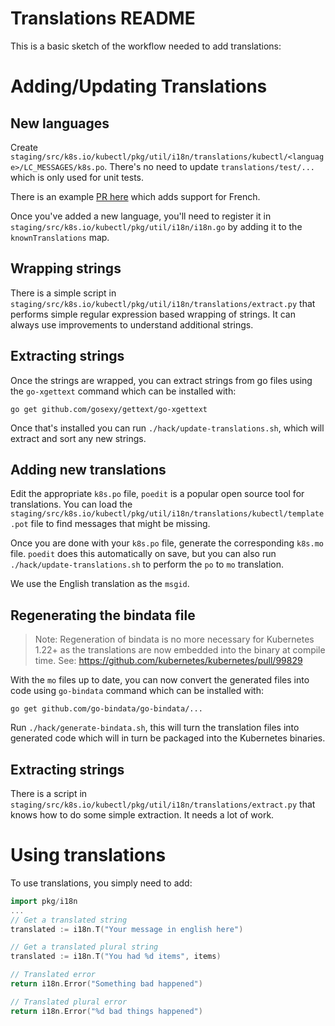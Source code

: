 # Translations README

This is a basic sketch of the workflow needed to add translations:

# Adding/Updating Translations

## New languages
Create `staging/src/k8s.io/kubectl/pkg/util/i18n/translations/kubectl/<language>/LC_MESSAGES/k8s.po`. There's
no need to update `translations/test/...` which is only used for unit tests.

There is an example [PR here](https://github.com/kubernetes/kubernetes/pull/40645) which adds support for French.

Once you've added a new language, you'll need to register it in
`staging/src/k8s.io/kubectl/pkg/util/i18n/i18n.go` by adding it to the `knownTranslations` map.

## Wrapping strings
There is a simple script in `staging/src/k8s.io/kubectl/pkg/util/i18n/translations/extract.py` that performs
simple regular expression based wrapping of strings. It can always
use improvements to understand additional strings.

## Extracting strings
Once the strings are wrapped, you can extract strings from go files using
the `go-xgettext` command which can be installed with:

```console
go get github.com/gosexy/gettext/go-xgettext
```

Once that's installed you can run `./hack/update-translations.sh`, which
will extract and sort any new strings.

## Adding new translations
Edit the appropriate `k8s.po` file, `poedit` is a popular open source tool
for translations. You can load the `staging/src/k8s.io/kubectl/pkg/util/i18n/translations/kubectl/template.pot` file
to find messages that might be missing.

Once you are done with your `k8s.po` file, generate the corresponding `k8s.mo`
file. `poedit` does this automatically on save, but you can also run
`./hack/update-translations.sh` to perform the `po` to `mo` translation.

We use the English translation as the `msgid`.

## Regenerating the bindata file

> Note: Regeneration of bindata is no more necessary for Kubernetes 1.22+ as
> the translations are now embedded into the binary at compile time.
> See: https://github.com/kubernetes/kubernetes/pull/99829

With the `mo` files up to date, you can now convert the generated files
into code using `go-bindata` command which can be installed with:

```console
go get github.com/go-bindata/go-bindata/...
```

Run `./hack/generate-bindata.sh`, this will turn the translation files
into generated code which will in turn be packaged into the Kubernetes
binaries.

## Extracting strings

There is a script in `staging/src/k8s.io/kubectl/pkg/util/i18n/translations/extract.py` that knows how to do some
simple extraction. It needs a lot of work.

# Using translations

To use translations, you simply need to add:
```go
import pkg/i18n
...
// Get a translated string
translated := i18n.T("Your message in english here")

// Get a translated plural string
translated := i18n.T("You had %d items", items)

// Translated error
return i18n.Error("Something bad happened")

// Translated plural error
return i18n.Error("%d bad things happened")
```
